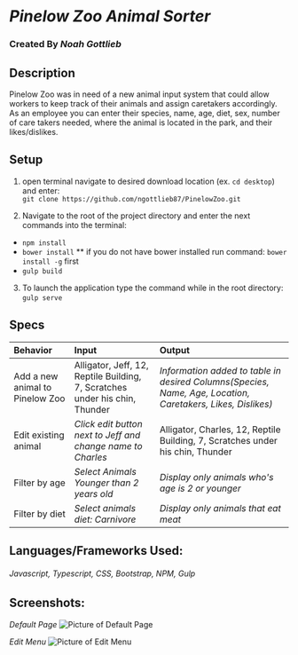 # _Pinelow Zoo Animal Sorter_
### Created By _Noah Gottlieb_

## Description

Pinelow Zoo was in need of a new animal input system that could allow workers to keep track of their animals and assign caretakers accordingly. As an employee you can enter their species, name, age, diet, sex, number of care takers needed, where the animal is located in the park, and their likes/dislikes.


## Setup

1. open terminal navigate to desired download location (ex. `cd desktop`) and enter: </br>`git clone https://github.com/ngottlieb87/PinelowZoo.git`

2. Navigate to the root of the project directory and enter the next commands into the terminal:
  * `npm install`
  * `bower install` ** if you do not have bower installed run command: `bower install -g` first
  * `gulp build`

3. To launch the application type the command while in the root directory:
  <br>`gulp serve`

## Specs

| Behavior    |  Input        | Output |
| :------------- |:-------------| :-----|
| Add a new animal to Pinelow Zoo | Alligator, Jeff, 12, Reptile Building, 7, Scratches under his chin, Thunder   | _Information added to table in desired Columns(Species, Name, Age, Location, Caretakers, Likes, Dislikes)_
|  Edit existing animal | _Click edit button next to Jeff and change name to Charles_ | Alligator, Charles, 12, Reptile Building, 7, Scratches under his chin, Thunder |
| Filter by age | _Select Animals Younger than 2 years old_ | _Display only animals who's age is 2 or younger_ |
| Filter by diet | _Select animals diet: Carnivore_ | _Display only animals that eat meat_ |


## Languages/Frameworks Used:

  ###### _Javascript, Typescript, CSS, Bootstrap, NPM, Gulp_

## Screenshots:
_Default Page_
![Picture of Default Page](/resources/images/default.png)


_Edit Menu_
![Picture of Edit Menu](resources/images/editZoo.png)
